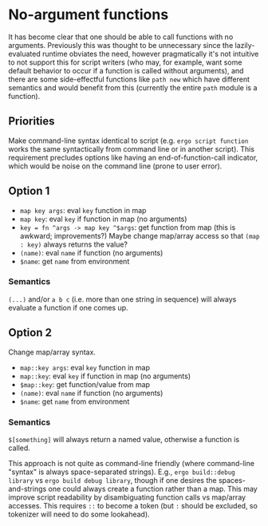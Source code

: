 # No-argument functions

It has become clear that one should be able to call functions with no arguments.
Previously this was thought to be unnecessary since the lazily-evaluated runtime
obviates the need, however pragmatically it's not intuitive to not support this
for script writers (who may, for example, want some default behavior to occur if
a function is called without arguments), and there are some side-effectful
functions like `path new` which have different semantics and would benefit from
this (currently the entire `path` module is a function).

## Priorities
Make command-line syntax identical to script (e.g. `ergo script function` works
the same syntactically from command line or in another script). This requirement
precludes options like having an end-of-function-call indicator, which would be
noise on the command line (prone to user error).

## Option 1
* `map key args`: eval `key` function in map
* `map key`: eval `key` if function in map (no arguments)
* `key = fn ^args -> map key ^$args`: get function from map (this is awkward; improvements?)
  Maybe change map/array access so that `(map : key)` always returns the value?
* `(name)`: eval `name` if function (no arguments)
* `$name`: get `name` from environment

### Semantics
`(...)` and/or `a b c` (i.e. more than one string in sequence) will always
evaluate a function if one comes up.

## Option 2
Change map/array syntax.
* `map::key args`: eval `key` function in map
* `map::key`: eval `key` if function in map (no arguments)
* `$map::key`: get function/value from map
* `(name)`: eval `name` if function (no arguments)
* `$name`: get `name` from environment

### Semantics
`$[something]` will always return a named value, otherwise a function
is called.

This approach is not quite as command-line friendly (where command-line "syntax"
is always space-separated strings). E.g., `ergo build::debug library` vs `ergo
build debug library`, though if one desires the spaces-and-strings one could
always create a function rather than a map. This may improve script readability
by disambiguating function calls vs map/array accesses. This requires `::` to
become a token (but `:` should be excluded, so tokenizer will need to do some
lookahead).
